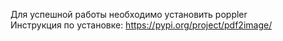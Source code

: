 Для успешной работы необходимо установить poppler<br>
Инструкция по установке: https://pypi.org/project/pdf2image/
